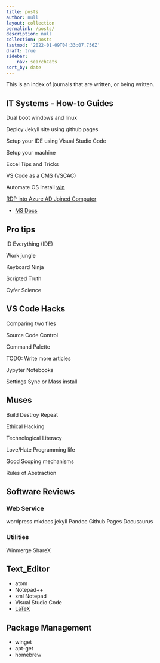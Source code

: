 ```yaml
---
title: posts
author: null
layout: collection
permalink: /posts/
description: null
collection: posts
lastmod: '2022-01-09T04:33:07.756Z'
draft: true
sidebar:
    nav: searchCats
sort_by: date
---
```


<!-- TODO:
- [ ] Write article about collaboration as a way to overcome learning challenges. We need to leverage the community for help and evolve our systems to cater to everyone's needs.
-->

This is an index of journals that are written, or being written.

## IT Systems - How-to Guides

Dual boot windows and linux

Deploy Jekyll site using github pages

Setup your IDE using Visual Studio Code

Setup your machine

Excel Tips and Tricks

VS Code as a CMS (VSCAC)

Automate OS Install [win](https://docs.microsoft.com/en-us/windows-hardware/manufacture/desktop/windows-setup-automation-overview)

[RDP into Azure AD Joined Computer](http://www.bradleyschacht.com/remote-desktop-to-azure-ad-joined-computer/)

- [MS Docs](https://docs.microsoft.com/en-us/windows/client-management/connect-to-remote-aadj-pc)

## Pro tips

ID Everything (IDE)

Work jungle

Keyboard Ninja

Scripted Truth

Cyfer Science

## VS Code Hacks

Comparing two files

Source Code Control

Command Palette

TODO: Write more articles

Jypyter Notebooks

Settings Sync or Mass install

## Muses

Build Destroy Repeat

Ethical Hacking

Technological Literacy

Love/Hate Programming life

Good Scoping mechanisms

Rules of Abstraction

## Software Reviews

### Web Service

wordpress
mkdocs
jekyll
Pandoc
Github Pages
Docusaurus

### Utilities

Winmerge
ShareX

## Text_Editor

- atom
- Notepad++
- xml Notepad
- Visual Studio Code
- [LaTeX](https://en.wikibooks.org/wiki/LaTeX)


## Package Management

- winget
- apt-get
- homebrew
